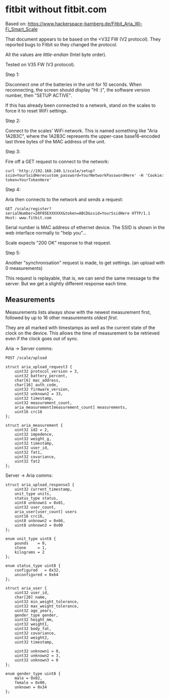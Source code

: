 # fitbit without fitbit.com #

Based on: https://www.hackerspace-bamberg.de/Fitbit_Aria_Wi-Fi_Smart_Scale

That document appears to be based on the &lt;V32 FW (V2 protocol).  They reported bugs to Fitbit so they changed the protocol.

All the values are *little-endian* (Intel byte order).

Tested on V35 FW (V3 protocol).

Step 1:

Disconnect one of the batteries in the unit for 10 seconds.  When reconnecting, the screen should display "HI :)", the software version number, then "SETUP ACTIVE".

If this has already been connected to a network, stand on the scales to force it to reset WiFi settings.

Step 2:

Connect to the scales' WiFi network.  This is named something like "Aria 1A2B3C", where the 1A2B3C represents the upper-case base16-encoded last three bytes of the MAC address of the unit.

Step 3:

Fire off a GET request to connect to the network:

```
curl 'http://192.168.240.1/scale/setup?ssid=YourSsidHerecustom_password=YourNetworkPasswordHere' -H 'Cookie: token=YourTokenHere' 
```

Step 4:

Aria then connects to the network and sends a request:

```
GET /scale/register?serialNumber=20F85EXXXXXX&token=ABCD&ssid=YourSsidHere HTTP/1.1
Host: www.fitbit.com
```

Serial number is MAC address of ethernet device.  The SSID is shown in the web interface normally to "help you"...

Scale expects "200 OK" response to that request.

Step 5:

Another "synchronisation" request is made, to get settings. (an upload with 0 measurements)

This request is replayable, that is, we can send the same message to the server.  But we get a slightly different response each time.


## Measurements ##

Measurements lists always show with the newest measurement first, followed by up to 16 other measurements *oldest first*.

They are all marked with timestamps as well as the current state of the clock on the device.  This allows the time of measurement to be retrieved even if the clock goes out of sync.

Aria -> Server comms:

```
POST /scale/upload

struct aria_upload_request3 {
	uint32 protocol_version = 3,
	uint32 battery_percent,
	char[6] mac_address,
	char[16] auth_code,
	uint32 firmware_version,
	uint32 unknown2 = 33,
	uint32 timestamp,
	uint32 measurement_count,
	aria_measurement[measurement_count] measurements,
	uint16 crc16
};

struct aria_measurement {
	uint32 id2 = 2,
	uint32 impedence,
	uint32 weight_g,
	uint32 timestamp,
	uint32 user_id,
	uint32 fat1,
	uint32 covariance,
	uint32 fat2
};
```

Server -> Aria comms:

```
struct aria_upload_response3 {
	uint32 current_timestamp,
	unit_type units,
	status_type status,
	uint8 unknown1 = 0x01,
	uint32 user_count,
	aria_user[user_count] users
	uint16 crc16,
	uint8 unknown2 = 0x66,
	uint8 unknown3 = 0x00
};

enum unit_type uint8 {
	pounds    = 0,
	stone     = 1,
	kilograms = 2
};

enum status_type uint8 {
	configured   = 0x32,
	unconfigured = 0x64
};

struct aria_user {
	uint32 user_id,
	char[20] name,
	uint32 min_weight_tolerance,
	uint32 max_weight_tolerance,
	uint32 age_years,
	gender_type gender,
	uint32 height_mm,
	uint32 weight1,
	uint32 body_fat,
	uint32 covariance,
	uint32 weight2,
	uint32 timestamp,

	uint32 unknown1 = 0,
	uint32 unknown2 = 3,
	uint32 unknown3 = 0
};

enum gender_type uint8 {
	male = 0x02,
	female = 0x00,
	unknown = 0x34
};

```

